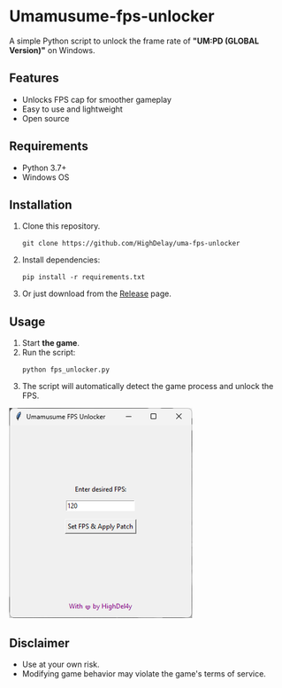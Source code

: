 # Umamusume-fps-unlocker

A simple Python script to unlock the frame rate of **"UM:PD (GLOBAL Version)"** on Windows.

## Features

- Unlocks FPS cap for smoother gameplay
- Easy to use and lightweight
- Open source

## Requirements

- Python 3.7+
- Windows OS

## Installation

1. Clone this repository.
   ```
   git clone https://github.com/HighDelay/uma-fps-unlocker
   ```
2. Install dependencies:
    ```
    pip install -r requirements.txt
    ```
3. Or just download from the [Release](https://github.com/HighDelay/umamusume-fps-unlocker/releases) page.

## Usage

1. Start **the game**.
2. Run the script:
    ```
    python fps_unlocker.py
    ```
3. The script will automatically detect the game process and unlock the FPS.

![Screenshot](Screenshot.png)

## Disclaimer

- Use at your own risk.
- Modifying game behavior may violate the game's terms of service.

